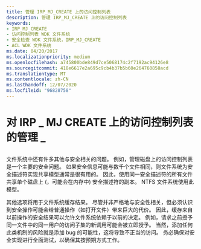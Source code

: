 ```yaml
---
title: 管理 IRP_MJ_CREATE 上的访问控制列表
description: 管理 IRP_MJ_CREATE 上的访问控制列表
keywords:
- IRP_MJ_CREATE
- 访问控制列表 WDK 文件系统
- 安全检查 WDK 文件系统，IRP_MJ_CREATE
- ACL WDK 文件系统
ms.date: 04/20/2017
ms.localizationpriority: medium
ms.openlocfilehash: a745800bde849d7ce5068174c2f7192ac94126e8
ms.sourcegitcommit: 418e6617e2a695c9cb4b37b5b60e264760858acd
ms.translationtype: MT
ms.contentlocale: zh-CN
ms.lasthandoff: 12/07/2020
ms.locfileid: "96828758"
---
```

# <a name="management-of-access-control-lists-on-irp_mj_create"></a>对 IRP \_ MJ CREATE 上的访问控制列表的管理 \_


## <span id="ddk_management_of_access_control_lists_on_irp_mj_create_if"></span><span id="DDK_MANAGEMENT_OF_ACCESS_CONTROL_LISTS_ON_IRP_MJ_CREATE_IF"></span>


文件系统中还有许多其他与安全相关的问题。 例如，管理磁盘上的访问控制列表是一个主要的安全问题。 如果安全信息可能与数千个文件相同，则文件系统为安全描述符实现共享模型通常是很有用的。 因此，使用同一安全描述符的所有文件共享单个磁盘上 (，可能会在内存中) 安全描述符的副本。 NTFS 文件系统使用此模型。

其他选项将用于文件系统缓存结果。 尽管并非严格地与安全性相关，但必须认识到安全操作可能会给普通操作（如打开文件）带来巨大的代价。 因此，缓存来自以前操作的安全结果可以允许文件系统依赖于以前的决定。 例如，请求之前授予同一文件中的同一用户的访问子集的新调用可能会被立即授予。 当然，添加任何此类机制的风险就是添加 bug 的可能性，这将导致不正当的访问。 务必确保对安全实现进行全面测试，以确保其按预期方式工作。

 

 




